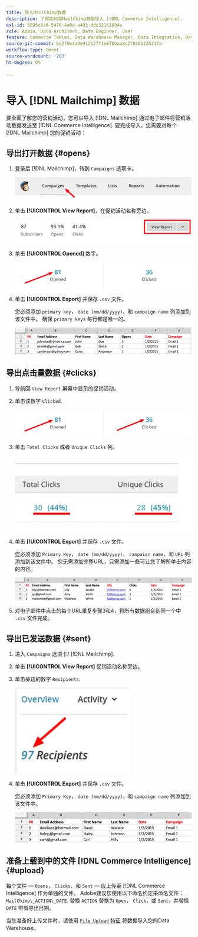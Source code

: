 ```yaml
---
title: 导入MailChimp数据
description: 了解如何将MailChimp数据导入 [!DNL Commerce Intelligence].
exl-id: 5595c6a6-5476-4a0e-a493-ddc32161894e
role: Admin, Data Architect, Data Engineer, User
feature: Commerce Tables, Data Warehouse Manager, Data Integration, Data Import/Export
source-git-commit: 6e2f9e4a9e91212771e6f6baa8c2f8101125217a
workflow-type: tm+mt
source-wordcount: '263'
ht-degree: 0%

---
```


# 导入 [!DNL Mailchimp] 数据

要全面了解您的营销活动，您可以导入 [!DNL Mailchimp] 通过电子邮件将营销活动数据发送至 [!DNL Commerce Intelligence]. 要完成导入，您需要对每个 [!DNL Mailchimp] 您的促销活动：

## 导出打开数据 {#opens}

1. 登录后 [!DNL Mailchimp]，转到 `Campaigns` 选项卡。

   ![导入mailchimp 1](../../../assets/import-mailchimp-1.png)

1. 单击 **[!UICONTROL View Report]**，在促销活动名称旁边。

   ![导入mailchimp 2](../../../assets/import-mailchimp-2.png)

1. 单击 **[!UICONTROL Opened]** 数字。

   ![导入mailchimp 3](../../../assets/import-mailchimp-3.png)

1. 单击 **[!UICONTROL Export]** 并保存 `.csv` 文件。

   您必须添加 `primary key`， `date (mm/dd/yyyy)`、和 `campaign name` 列添加到该文件中。 确保 `primary keys` 每行都是唯一的。

   ![导入mailchimp 4](../../../assets/import-mailchimp-4.png)

## 导出点击量数据 {#clicks}

1. 导航回 `View Report` 屏幕中显示的促销活动。

1. 单击该数字 `Clicked`.

   ![导入mailchimp 5](../../../assets/import-mailchimp-5.png)

1. 单击 `Total Clicks` 或者 `Unique Clicks` 列。

   ![导入mailchimp 6](../../../assets/import-mailchimp-6.png)

1. 单击 **[!UICONTROL Export]** 并保存 `.csv` 文件。

   您必须添加 `Primary Key`， `date (mm/dd/yyyy)`， `campaign name`、和 `URL` 列添加到该文件中。 您无需添加完整URL，只需添加一些可让您了解所单击内容的内容。

   ![导入mailchimp 7](../../../assets/import-mailchimp-7.png)

1. 对电子邮件中点击的每个URL重复步骤3和4，将所有数据组合到同一个中 `.csv` 文件完成。

## 导出已发送数据 {#sent}

1. 进入 `Campaigns` 选项卡/ [!DNL Mailchimp].

1. 单击 **[!UICONTROL View Report]** 促销活动名称旁边。

1. 单击旁边的数字 `Recipients`.

   ![导入mailchimp 8](../../../assets/import-mailchimp-8.png)

1. 单击 **[!UICONTROL Export]** 并保存 `.csv` 文件。

   您必须添加 `Primary Key`， `date (mm/dd/yyyy)`、和 `campaign name` 列添加到该文件中。

   ![导入mailchimp 9](../../../assets/import-mailchimp-9.png)

## 准备上载到中的文件 [!DNL Commerce Intelligence] {#upload}

每个文件 —  `Opens`， `Clicks`、和 `Sent`  — 应上传至 [!DNL Commerce Intelligence] 作为单独的文件。 Adobe建议您使用以下命名约定来命名文件： `MailChimp\_ACTION\_DATE`. 替换 `ACTION` 替换为 `Open`， `Click`，或 `Sent`，并替换 `DATE` 带有导出日期。

当您准备好上传文件时，请使用 [`File Upload` 特征](../connecting-data/using-file-uploader.md) 将数据导入您的Data Warehouse。
